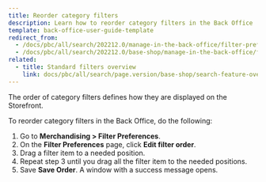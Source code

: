 ```yaml
---
title: Reorder category filters
description: Learn how to reorder category filters in the Back Office
template: back-office-user-guide-template
redirect_from:
  - /docs/pbc/all/search/202212.0/manage-in-the-back-office/filter-preferences/reorder-filter-preferences.html
  - /docs/pbc/all/search/202212.0/base-shop/manage-in-the-back-office/filter-preferences/reorder-filter-preferences.html
related:
  - title: Standard filters overview
    link: docs/pbc/all/search/page.version/base-shop/search-feature-overview/standard-filters-overview.html
---
```


The order of category filters defines how they are displayed on the Storefront.

To reorder category filters in the Back Office, do the following:

1. Go to **Merchandising&nbsp;<span aria-label="and then">></span> Filter Preferences**.
2. On the **Filter Preferences** page, click **Edit filter order**.
3. Drag a filter item to a needed position.
4. Repeat step 3 until you drag all the filter item to the needed positions.
5. Save **Save Order**.
    A window with a success message opens.
